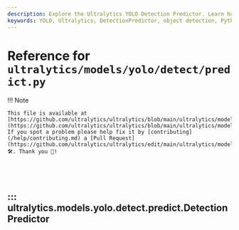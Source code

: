 ```yaml
---
description: Explore the Ultralytics YOLO Detection Predictor. Learn how to implement and use the DetectionPredictor class for object detection in Python.
keywords: YOLO, Ultralytics, DetectionPredictor, object detection, Python, machine learning, AI, non_max_suppression
---
```


# Reference for `ultralytics/models/yolo/detect/predict.py`

!!! Note

    This file is available at [https://github.com/ultralytics/ultralytics/blob/main/ultralytics/models/yolo/detect/predict.py](https://github.com/ultralytics/ultralytics/blob/main/ultralytics/models/yolo/detect/predict.py). If you spot a problem please help fix it by [contributing](/help/contributing.md) a [Pull Request](https://github.com/ultralytics/ultralytics/edit/main/ultralytics/models/yolo/detect/predict.py) 🛠️. Thank you 🙏!

<br><br>

## ::: ultralytics.models.yolo.detect.predict.DetectionPredictor

<br><br>